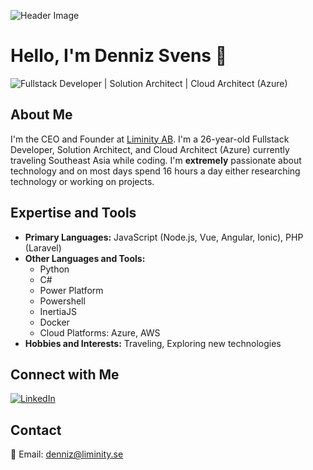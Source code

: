 ![Header Image](https://i.imgur.com/QEj2RrA.jpg)

# Hello, I'm Denniz Svens 👋

![Fullstack Developer | Solution Architect | Cloud Architect (Azure)](https://img.shields.io/badge/Fullstack_Developer%20%7C%20Solution_Architect%20%7C%20Cloud_Architect_(Azure)-grey?style=for-the-badge)

## About Me

I'm the CEO and Founder at [Liminity AB](https://liminity.se). I'm a 26-year-old Fullstack Developer, Solution Architect, and Cloud Architect (Azure) currently traveling Southeast Asia while coding. I'm **extremely** passionate about technology and on most days spend 16 hours a day either researching technology or working on projects.

## Expertise and Tools

- **Primary Languages:** JavaScript (Node.js, Vue, Angular, Ionic), PHP (Laravel)
- **Other Languages and Tools:** 
  - Python
  - C#
  - Power Platform
  - Powershell
  - InertiaJS
  - Docker
  - Cloud Platforms: Azure, AWS
- **Hobbies and Interests:** Traveling, Exploring new technologies

## Connect with Me

[![LinkedIn](https://img.shields.io/badge/LinkedIn-grey?style=for-the-badge&logo=linkedin&logoColor=white)](https://www.linkedin.com/in/denniz-svens-ba8bb8107/)

## Contact

📧 Email: [denniz@liminity.se](mailto:denniz@liminity.se)

